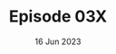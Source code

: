 ---
title: Episode 03X
date: 16 Jun 2023
eptype: full
episode_number: 3

# provide these
alm_description: 

# find these
show_source: 
original_title: 
original_subtitle: 
original_description: ""
podcast_url: "some url"
audio_type: "audio/mpeg
audio/mpeg for mp3, audio/mp4 for m4a"
duration: "format as 3600 or 14:45"
---